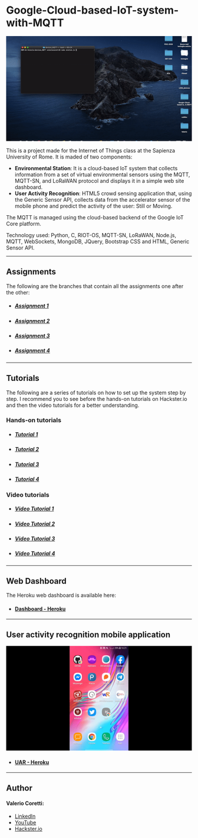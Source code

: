 # Google-Cloud-based-IoT-system-with-MQTT
![img](./img/system2.gif)

This is a project made for the Internet of Things class at the Sapienza University of Rome. It is maded of two components:
* **Environmental Station**: It is a cloud-based IoT system that collects information from a set of virtual environmental sensors using the MQTT, MQTT-SN, and LoRaWAN protocol and displays it in a simple web site dashboard.
* **User Activity Recognition**: HTML5 crowd sensing application that, using the Generic Sensor API, collects data from the accelerator sensor of the mobile phone and  predict the activity of the user: Still or Moving.

The MQTT is managed using the cloud-based backend of the Google IoT Core platform.

Technology used: Python, C, RIOT-OS, MQTT-SN, LoRaWAN, Node.js, MQTT, WebSockets, MongoDB, JQuery, Bootstrap CSS and HTML, Generic Sensor API.
___
## Assignments
The following are the branches that contain all the assignments one after the other:
* ##### [Assignment 1](https://github.com/valecor95/Google-Cloud-based-IoT-system-with-MQTT/tree/assignment1)
* ##### [Assignment 2](https://github.com/valecor95/Google-Cloud-based-IoT-system-with-MQTT/tree/assignment2)
* ##### [Assignment 3](https://github.com/valecor95/Google-Cloud-based-IoT-system-with-MQTT/tree/assignment3)
* ##### [Assignment 4](https://github.com/valecor95/Google-Cloud-based-IoT-system-with-MQTT/tree/assignment4)

___
## Tutorials
The following are a series of tutorials on how to set up the system step by step. I recommend you to see before the hands-on tutorials on Hackster.io and then the video tutorials for a better understanding.

### Hands-on tutorials

* ##### [Tutorial 1](https://www.hackster.io/valeriocoretti/google-cloud-based-iot-system-with-mqtt-32c4dd)
* ##### [Tutorial 2](https://www.hackster.io/valeriocoretti/google-cloud-based-iot-system-with-riot-os-and-mqtt-sn-6f4cff)
* ##### [Tutorial 3](https://www.hackster.io/valeriocoretti/google-cloud-based-iot-system-with-mqtt-and-lorawan-e8e5b0)
* ##### [Tutorial 4](https://www.hackster.io/valeriocoretti/user-activity-recognition-with-generic-sensor-api-and-google-3c6f88)

### Video tutorials
* ##### [Video Tutorial 1](https://youtu.be/lChD2VoH1Jk)
* ##### [Video Tutorial 2](https://youtu.be/jvvW0CW-DJM)
* ##### [Video Tutorial 3](https://youtu.be/K1Z90tZD1KU)
* ##### [Video Tutorial 4](https://youtu.be/BX5Wd2Thc38)

___
## Web Dashboard
The Heroku web dashboard is available here:
* #### [Dashboard - Heroku](https://iot-assignment1.herokuapp.com)

___
## User activity recognition mobile application
![img](./img/uar.gif)
* #### [UAR - Heroku](https://uar-mobile-app.herokuapp.com)
___
## Author 
#### Valerio Coretti:
* [LinkedIn](https://www.linkedin.com/in/valerio-coretti-2913721a3/)
* [YouTube](https://www.youtube.com/channel/UCfOMLbUeIE53mk2k_40gjoA?view_as=subscriber)
* [Hackster.io](https://www.hackster.io/valeriocoretti)